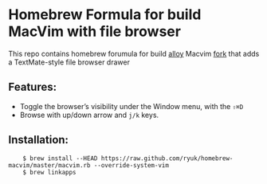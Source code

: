 # Homebrew Formula for build MacVim with file browser
This repo contains homebrew forumula for build [alloy](https://github.com/alloy) Macvim [fork](https://github.com/alloy/macvim)
that adds a TextMate-style file browser drawer

## Features:
* Toggle the browser’s visibility under the Window menu, with the `⇧⌘D`
* Browse with up/down arrow and `j/k` keys.

## Installation:

        $ brew install --HEAD https://raw.github.com/ryuk/homebrew-macvim/master/macvim.rb --override-system-vim
        $ brew linkapps

